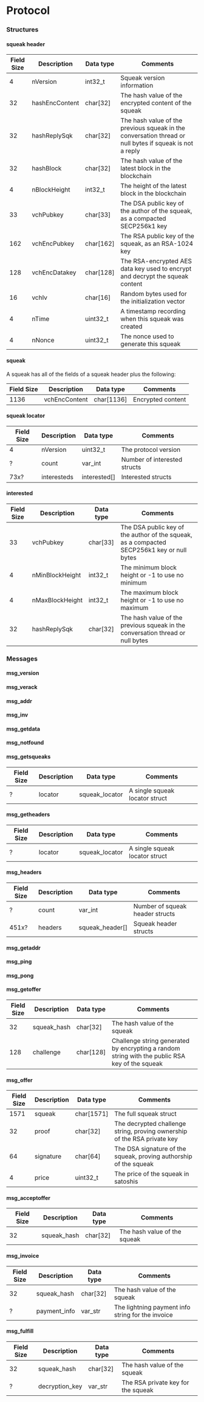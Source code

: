 # Protocol

### Structures

#### squeak header

Field Size | Description | Data type | Comments
--- | --- | --- | ---
4 | nVersion | int32_t | Squeak version information
32 | hashEncContent | char[32] | The hash value of the encrypted content of the squeak
32 | hashReplySqk | char[32] | The hash value of the previous squeak in the conversation thread or null bytes if squeak is not a reply
32 | hashBlock | char[32] | The hash value of the latest block in the blockchain
4 | nBlockHeight | int32_t | The height of the latest block in the blockchain
33 | vchPubkey | char[33] | The DSA public key of the author of the squeak, as a compacted SECP256k1 key
162 | vchEncPubkey | char[162] | The RSA public key of the squeak, as an RSA-1024 key
128 | vchEncDatakey | char[128] | The RSA-encrypted AES data key used to encrypt and decrypt the squeak content
16 | vchIv | char[16] | Random bytes used for the initialization vector
4 | nTime | uint32_t | A timestamp recording when this squeak was created
4 | nNonce | uint32_t | The nonce used to generate this squeak

#### squeak

A squeak has all of the fields of a squeak header plus the following:

Field Size | Description | Data type | Comments
--- | --- | --- | ---
1136 | vchEncContent | char[1136] | Encrypted content

#### squeak locator

Field Size | Description | Data type | Comments
--- | --- | --- | ---
4 | nVersion | uint32_t | The protocol version
? | count | var_int | Number of interested structs
73x? | interesteds | interested[] | Interested structs

#### interested

Field Size | Description | Data type | Comments
--- | --- | --- | ---
33 | vchPubkey | char[33] | The DSA public key of the author of the squeak, as a compacted SECP256k1 key or null bytes
4 | nMinBlockHeight | int32_t | The minimum block height or -1 to use no minimum
4 | nMaxBlockHeight | int32_t | The maximum block height or -1 to use no maximum
32 | hashReplySqk | char[32] | The hash value of the previous squeak in the conversation thread or null bytes

### Messages

#### msg_version
#### msg_verack
#### msg_addr
#### msg_inv
#### msg_getdata
#### msg_notfound
#### msg_getsqueaks

Field Size | Description | Data type | Comments
--- | --- | --- | ---
? | locator | squeak_locator | A single squeak locator struct

#### msg_getheaders

Field Size | Description | Data type | Comments
--- | --- | --- | ---
? | locator | squeak_locator | A single squeak locator struct

#### msg_headers

Field Size | Description | Data type | Comments
--- | --- | --- | ---
? | count | var_int | Number of squeak header structs
451x? | headers | squeak_header[] | Squeak header structs

#### msg_getaddr
#### msg_ping
#### msg_pong
#### msg_getoffer

Field Size | Description | Data type | Comments
--- | --- | --- | ---
32 | squeak_hash | char[32] | The hash value of the squeak
128 | challenge | char[128] | Challenge string generated by encrypting a random string with the public RSA key of the squeak

#### msg_offer

Field Size | Description | Data type | Comments
--- | --- | --- | ---
1571 | squeak | char[1571] | The full squeak struct
32 | proof | char[32] | The decrypted challenge string, proving ownership of the RSA private key
64 | signature | char[64] | The DSA signature of the squeak, proving authorship of the squeak
4 | price | uint32_t | The price of the squeak in satoshis

#### msg_acceptoffer

Field Size | Description | Data type | Comments
--- | --- | --- | ---
32 | squeak_hash | char[32] | The hash value of the squeak

#### msg_invoice

Field Size | Description | Data type | Comments
--- | --- | --- | ---
32 | squeak_hash | char[32] | The hash value of the squeak
? | payment_info | var_str | The lightning payment info string for the invoice

#### msg_fulfill

Field Size | Description | Data type | Comments
--- | --- | --- | ---
32 | squeak_hash | char[32] | The hash value of the squeak
? | decryption_key | var_str | The RSA private key for the squeak
